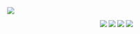 <img src="https://capsule-render.vercel.app/api?type=waving&color=gradient&customColorList=13&height=300&section=header&text=Time%20is%20finite,%20dreams%20are%20infinite&fontSize=45&animation=fadeIn&fontColor=93F9B9" />
<p align='center'>
 <a href="https://solved.ac/profile/khcho0125"><img src="http://mazassumnida.wtf/api/v2/generate_badge?boj=khcho0125"/></a>
 <img src="http://mazandi.herokuapp.com/api?handle=khcho0125&theme=warm"/>
 <img src="https://github-readme-stats.vercel.app/api/top-langs/?username=khcho0125&layout=compact&hide=Dockerfile"/>
 <img src="https://github-readme-stats.vercel.app/api?username=khcho0125&bg_color=27,d9a7c7,fffcdc&title_color=3a1c71&text_color=3a6186"/>
<p/>
